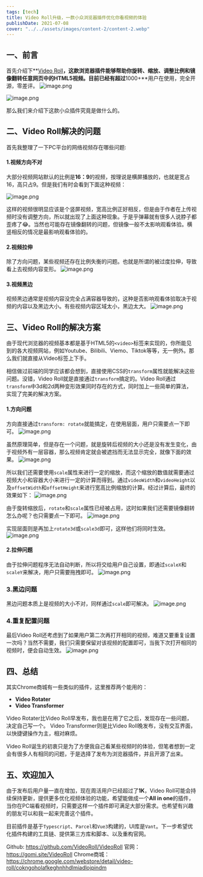 ```yaml
---
tags: [tech]
title: Video Roll升级，一款小众浏览器插件优化你看视频的体验
publishDate: 2021-07-08
cover: "../../assets/images/content-2/content-2.webp"
---
```

## 一、前言
首先介绍下**[Video Roll](https://gomi.site/VideoRoll)**，这款浏览器插件能够帮助你旋转、缩放、调整比例和镜像翻转任意网页中的HTML5视频。目前已经有超过**1000+**用户在使用，完全开源，零差评。
![image.png](/img/bVc2vh9)

![image.png](/img/bVc2vid)

那么我们来介绍下这款小众插件究竟是做什么的。

## 二、Video Roll解决的问题
首先我整理了一下PC平台的网络视频存在哪些问题:

#### **1.视频方向不对**
大部分视频网站默认的比例是**16：9**的视频，按理说是横屏播放的，也就是宽占16，高只占9。但是我们有时会看到下面这种视频：

![image.png](/img/bVc2vh4)

这样的视频很明显应该是个竖屏视频，宽高比例正好相反，但是由于作者在上传视频时没有调整方向，所以就出现了上面这种现象。于是乎弹幕就有很多人说脖子都歪疼了😂。当然也可能存在镜像翻转的问题，但镜像一般不太影响观看体验。横竖相反的情况是最影响观看体验的。

#### **2.视频拉伸** 
除了方向问题，某些视频还存在比例失衡的问题。也就是所谓的被过度拉伸，导致看上去视频内容变形。
![image.png](/img/bVc2MUi)

#### **3.视频黑边**
视频黑边通常是视频内容没完全占满容器导致的，这种是否影响观看体验取决于视频的内容以及黑边大小。有些视频内容区域太小，黑边太大。
![image.png](/img/bVc2MUj)

## 三、Video Roll的解决方案
由于现代浏览器的视频基本都是基于HTML5的`<video>`标签来实现的，你所能见到的各大视频网站，例如Youtube、Bilibili、Viemo、Tiktok等等，无一例外。那么我们就直接从Video标签上下手。

相信做过前端的同学应该都会想到，直接使用CSS的`transform`属性就能解决这些问题。没错，Video Roll就是直接通过`transform`搞定的。Video Roll通过`transform`中3d和2d两种变形效果同时存在的方式，同时加上一些简单的算法，实现了完美的解决方案。

#### **1.方向问题**
方向直接通过`transform: rotate`就能搞定，在使用层面，用户只需要点一下即可。
![image.png](/img/bVc2MUu)

虽然原理简单，但是存在一个问题，就是旋转后视频的大小还是没有发生变化，由于视频外有一层容器，那么视频肯定就会被遮挡而无法显示完全，就像下面的效果。
![image.png](/img/bVc2MUm)

所以我们还需要使用`scale`属性来进行一定的缩放，而这个缩放的数值就需要通过视频大小和容器大小来进行一定的计算而得到。通过`videoWidth`和`videoHeight`以及`offsetWidth`和`offsetHeight`来进行宽高比例缩放的计算。经过计算后，最终的效果如下：
![image.png](/img/bVc2MUo)

由于旋转缩放后，`rotate`和`scale`属性已经被占用，这时如果我们还需要镜像翻转怎么办呢？也只需要点一下即可。
![image.png](/img/bVc2MUA)

实现层面则是再加上`rotate3d`或`scale3d`即可，这样他们将同时生效。
![image.png](/img/bVc2MUs)



#### **2.拉伸问题**
由于拉伸问题程序无法自动判断，所以将交给用户自己设置，即通过`scaleX`和`scaleY`来解决，用户只需要拖拽即可。
![image.png](/img/bVc2MUB)

### **3.黑边问题**
黑边问题本质上是视频的大小不对，同样通过`scale`即可解决。
![image.png](/img/bVc2MUC)

### **4.重复配置问题**
最后Video Roll还考虑到了如果用户第二次再打开相同的视频，难道又要重复设置一次吗？当然不需要，我们只需要保留对该视频的配置即可，当我下次打开相同的视频时，便会自动生效。
![image.png](/img/bVc2MUE)

## 四、总结
其实Chrome商城有一些类似的插件，这里推荐两个能用的：
* **Video Rotater**
* **Video Transformer**

Video Rotater比Video Roll早发布，我也是在用了它之后，发现存在一些问题，决定自己写一个。
Video Transformer则是比Video Roll晚发布，没有交互界面，以快捷键操作为主，相对麻烦。

Video Roll诞生的初衷只是为了方便我自己看某些视频时的体验，但笔者想到一定会有很多人有相同的问题，于是选择了发布为浏览器插件，并且开源了出来。

## 五、欢迎加入

由于发布后用户量一直在增加，现在周活用户已经超过了**1K**，Video Roll可能会持续保持更新，提供更多优化视频体验的功能，希望能做成一个**All in one**的插件，当你在PC端看视频时，只需要这样一个插件即可满足大部分需求。也希望有兴趣的朋友可以和我一起来完善这个插件。

目前插件是基于`Typescript`、`Parcel`和`Vue3`构建的，UI库是`Vant`。下一步希望优化插件构建的工具链、提供第三方库和脚本、以及重构官网。

Github: https://github.com/VideoRoll/VideoRoll
官网：https://gomi.site/VideoRoll
Chrome商城：https://chrome.google.com/webstore/detail/video-roll/cokngoholafkeghnhhdlmiadlojpindm
